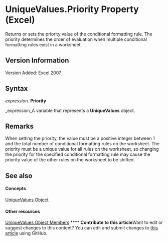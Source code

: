 
# UniqueValues.Priority Property (Excel)

Returns or sets the priority value of the conditional formatting rule. The priority determines the order of evaluation when multiple conditional formatting rules exist in a worksheet.


## Version Information

Version Added: Excel 2007 


## Syntax

 _expression_. **Priority**

 _expression_A variable that represents a  **UniqueValues** object.


## Remarks

When setting the priority, the value must be a positive integer between 1 and the total number of conditional formatting rules on the worksheet. The priority must be a unique value for all rules on the worksheet, so changing the priority for the specified conditional formatting rule may cause the priority value of the other rules on the worksheet to be shifted.


## See also


#### Concepts


 [UniqueValues Object](1b8f056f-040c-7df4-8895-26a520cf6c1b.md)
#### Other resources


 [UniqueValues Object Members](53c161ba-b9ef-e052-2fd3-4c662454c5fc.md)
****   **Contribute to this article**Want to edit or suggest changes to this content? You can edit and submit changes to  [this article](https://github.com/jhershey00/VBA_Excel_Test/OpenXMLCon/articles/c966b2b0-76ed-4ff4-0abc-950ffc7209e1.md) using GitHub.

